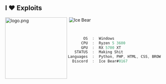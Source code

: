 <h2>I ♥ Exploits</h2>
<p>&nbsp;<img align="left" style="position:absolute"src="https://github-readme-stats.vercel.app/api?username=TheonlyIcebear&show_icons=true&locale=en&theme=chartreuse-light" alt="Ice Bear">
<img align="left" style="position:relative" src="https://c.tenor.com/pcw4us9DIyoAAAAM/we-bare-bears-snow-bear.gif" alt="logo.png" width="200" /> 
</p>
<br>

```csharp
       OS  :  Windows
      CPU  :  Ryzen 5 3600
      GPU  :  RX 5700 XT
   STATUS  :  Making Shit
Languages  :  Python, PHP, HTML, CSS, BROWSERJS
  Discord  :  Ice Bear#0167
```
